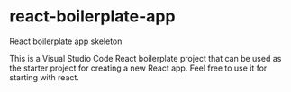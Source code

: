 # react-boilerplate-app
React boilerplate app skeleton

This is a Visual Studio Code React boilerplate project that can be used as the starter project for creating a new React app. Feel free to use it for starting with react.
